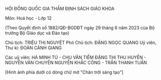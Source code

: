 HỘI ĐỒNG QUỐC GIA THẨM ĐỊNH SÁCH GIÁO KHOA

Môn: Hoá học - Lớp 12

(Theo Quyết định số 1882/QĐ-BGDĐT ngày 29 tháng 6 năm 2023
của Bộ trưởng Bộ Giáo dục và Đào tạo)

Chủ tịch: TRIỆU THỊ NGUYỆT
Phó Chủ tịch: ĐẶNG NGỌC QUANG
Uỷ viên, Thư kí: ĐOÀN CẢNH GIANG

Các uỷ viên: HÀ MINH TÚ - CHU VĂN TIẾM
ĐẶNG THỊ THU HUYỀN - NGUYỄN VĂN CHUYÊN
NGUYỄN KHẮC CÔNG - TRẦN THANH TUẤN

[Hình ảnh phía dưới có dòng chữ mờ "Chân trời sáng tạo"]